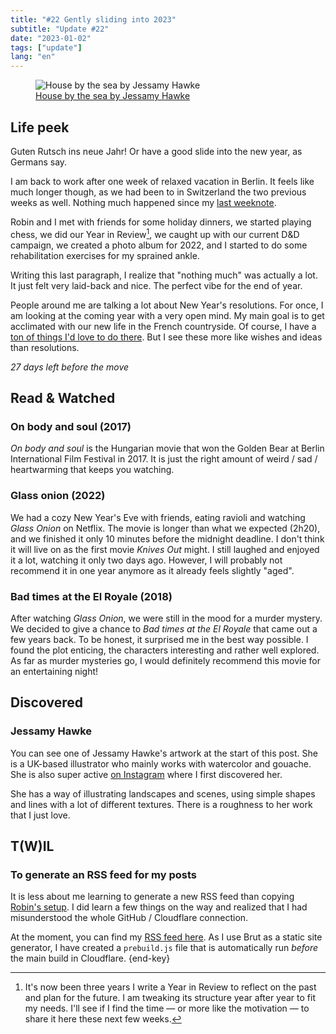 ```yaml
---
title: "#22 Gently sliding into 2023"
subtitle: "Update #22"
date: "2023-01-02"
tags: ["update"]
lang: "en"
---
```


<figure>
 <img src="https://static.wixstatic.com/media/d33cd3_dc078aaf057a43909f156172e5d33d80~mv2.jpg/v1/fill/w_1238,h_1238,al_c,q_85,usm_0.66_1.00_0.01,enc_auto/d33cd3_dc078aaf057a43909f156172e5d33d80~mv2.jpg" alt="House by the sea by Jessamy Hawke" />
 <figcaption><a href="https://www.jessamyhawke.co.uk/in-the-garden">House by the sea by Jessamy Hawke</a>
 </figcaption>
</figure>

## Life peek

Guten Rutsch ins neue Jahr! Or have a good slide into the new year, as Germans say.

I am back to work after one week of relaxed vacation in Berlin. It feels like much longer though, as we had been to in Switzerland the two previous weeks as well. Nothing much happened since my [last weeknote](/posts/21-berlin-post-christmas).

Robin and I met with friends for some holiday dinners, we started playing chess, we did our Year in Review[^1], we caught up with our current D&D campaign, we created a photo album for 2022, and I started to do some rehabilitation exercises for my sprained ankle.

Writing this last paragraph, I realize that "nothing much" was actually a lot. It just felt very laid-back and nice. The perfect vibe for the end of year.

People around me are talking a lot about New Year's resolutions. For once, I am looking at the coming year with a very open mind. My main goal is to get acclimated with our new life in the French countryside. Of course, I have a [ton of things I'd love to do there](/posts/city-kids-going-cottagecore). But I see these more like wishes and ideas than resolutions.

_27 days left before the move_

[^1]: It's now been three years I write a Year in Review to reflect on the past and plan for the future. I am tweaking its structure year after year to fit my needs. I'll see if I find the time — or more like the motivation — to share it here these next few weeks.

## Read & Watched

### On body and soul (2017)

<cite>On body and soul</cite> is the Hungarian movie that won the Golden Bear at Berlin International Film Festival in 2017. It is just the right amount of weird / sad / heartwarming that keeps you watching.

### Glass onion (2022)

We had a cozy New Year's Eve with friends, eating ravioli and watching <cite>Glass Onion</cite> on Netflix. The movie is longer than what we expected (2h20), and we finished it only 10 minutes before the midnight deadline. I don't think it will live on as the first movie <cite>Knives Out</cite> might. I still laughed and enjoyed it a lot, watching it only two days ago. However, I will probably not recommend it in one year anymore as it already feels slightly "aged".

### Bad times at the El Royale (2018)

After watching <cite>Glass Onion</cite>, we were still in the mood for a murder mystery. We decided to give a chance to <cite>Bad times at the El Royale</cite> that came out a few years back. To be honest, it surprised me in the best way possible. I found the plot enticing, the characters interesting and rather well explored. As far as murder mysteries go, I would definitely recommend this movie for an entertaining night!

## Discovered

### Jessamy Hawke

You can see one of Jessamy Hawke's artwork at the start of this post. She is a UK-based illustrator who mainly works with watercolor and gouache. She is also super active [on Instagram](https://www.instagram.com/jessamydrewthat/) where I first discovered her.

She has a way of illustrating landscapes and scenes, using simple shapes and lines with a lot of different textures. There is a roughness to her work that I just love.

## T(W)IL

### To generate an RSS feed for my posts

It is less about me learning to generate a new RSS feed than copying [Robin's setup](https://robinmetral.com/). I did learn a few things on the way and realized that I had misunderstood the whole GitHub / Cloudflare connection.

At the moment, you can find my [RSS feed here](/feed.xml). As I use Brut as a static site generator, I have created a `prebuild.js` file that is automatically run _before_ the main build in Cloudflare. {end-key}
